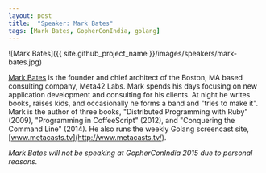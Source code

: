 ```yaml
---
layout: post
title:  "Speaker: Mark Bates"
tags: [Mark Bates, GopherConIndia, golang]
---
```


![Mark Bates]({{ site.github_project_name }}/images/speakers/mark-bates.jpg)

[Mark Bates](https://twitter.com/markbates) is the founder and chief architect of the Boston, MA based consulting company, Meta42 Labs. Mark spends his days focusing on new application development and consulting for his clients. At night he writes books, raises kids, and occasionally he forms a band and "tries to make it". Mark is the author of three books, "Distributed Programming with Ruby" (2009), "Programming in CoffeeScript" (2012), and "Conquering the Command Line" (2014). He also runs the weekly Golang screencast site, [www.metacasts.tv](http://www.metacasts.tv/).

_Mark Bates will not be speaking at GopherConIndia 2015 due to personal reasons._


